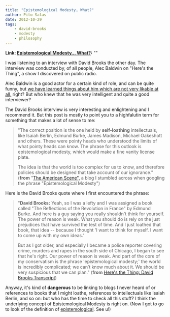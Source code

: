```yaml
---
title: "Epistemological Modesty… What?"
author: Pito Salas
date: 2012-10-29
tags:
    - david-brooks
    - modesty
    - philosophy
---
```


**Link: [Epistemological Modesty… What?](None):** ""

I was listening to an interview with David Brooks the other day. The interview
was conducted by, of all people, Alec Baldwin on "Here's the Thing", a show I
discovered on public radio.

Alec Baldwin is a good actor for a certain kind of role, and can be quite
funny, but [we have learned things about him which are not very likable at
all,](<http://www.people.com/people/article/0,,20285148,00.html>) right? But
who knew that he was very intelligent and quite a good interviewer?

The David Brooks interview is very interesting and enlightening and I
recommend it. But this post is mostly to point you to a highfalutin term for
something that makes a lot of sense to me:

> "The correct position is the one held by **self-loathing** intellectuals,
> like Isaiah Berlin, Edmund Burke, James Madison, Michael Oakeshott and
> others. These were pointy heads who understood the limits of what pointy
> heads can know. The phrase for this outlook is epistemological modesty,
> which would make a fine vanity license plate.
>
> The idea is that the world is too complex for us to know, and therefore
> policies should be designed that take account of our ignorance." (**from**
> "[The American
> Scene",](<http://theamericanscene.com/2009/02/20/epistemological-modesty>) a
> blog I stumbled across when googling the phrase "Epistemological Modesty")

Here is the David Brooks quote where I first encountered the phrase:

> "**David Brooks:** Yeah, so I was a lefty and I was assigned a book called
> "The Reflections of the Revolution in France" by Edmund Burke. And here is a
> guy saying you really shouldn't think for yourself. The power of reason is
> weak. What you should do is rely on the just prejudices that have survived
> the test of time. And I just loathed that book, that idea -- because I
> thought 'I want to think for myself. I want to come up with my own ideas.'
>
> But as I got older, and especially I became a police reporter covering
> crime, murders and rapes in the south side of Chicago, I began to see that
> he's right. Our power of reason is weak. And part of the core of my
> conservatism is the phrase 'epistemological modesty;' the world is
> incredibly complicated; we can’t know much about it. We should be very
> suspicious that we can plan." (**from** [Here's the Thing: David Brooks
> Transcript](<http://www.wnyc.org/shows/heresthething/2012/oct/08/transcript/>))

Anyway, it's kind of **dangerous** to be linking to blogs I never heard of or
references to books that I might loathe, references to intellectuals like
Isaiah Berlin, and so on: but who has the time to check all this stuff? I
think the underlying concept of Epistemological Modesty is right on. (Now I
got to go to look of the definition of
[epistemological](<http://en.wikipedia.org/wiki/Epistemology>). See u!)


